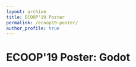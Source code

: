 ```yaml
---
layout: archive
title: ECOOP'19 Poster
permalink: /ecoop19-poster/
author_profile: true
---
```


# ECOOP'19 Poster: Godot
